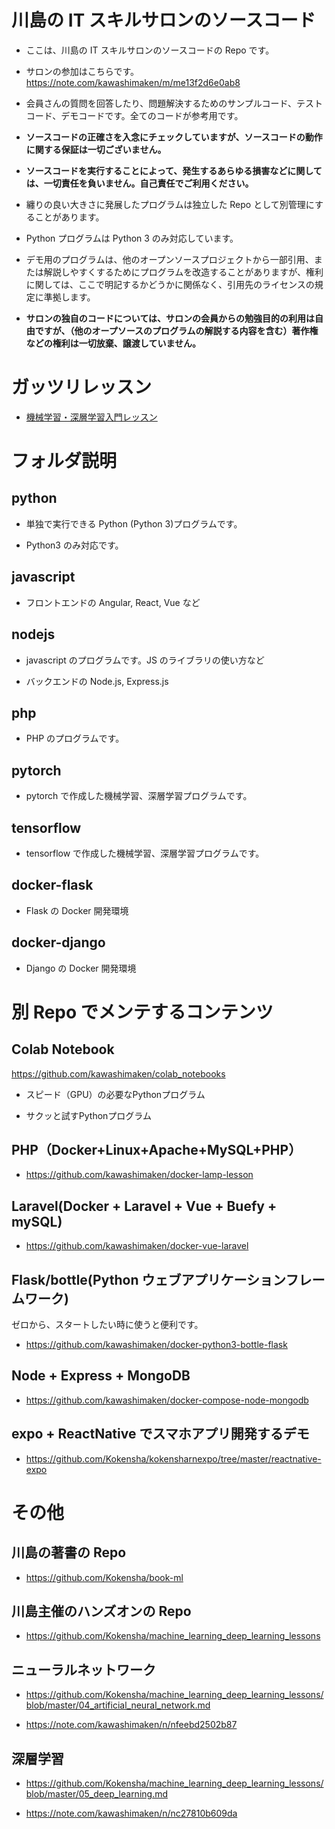 # 川島の IT スキルサロンのソースコード

- ここは、川島の IT スキルサロンのソースコードの Repo です。

- サロンの参加はこちらです。https://note.com/kawashimaken/m/me13f2d6e0ab8

- 会員さんの質問を回答したり、問題解決するためのサンプルコード、テストコード、デモコードです。全てのコードが参考用です。

- **ソースコードの正確さを入念にチェックしていますが、ソースコードの動作に関する保証は一切ございません。**

- **ソースコードを実行することによって、発生するあらゆる損害などに関しては、一切責任を負いません。自己責任でご利用ください。**

- 纏りの良い大きさに発展したプログラムは独立した Repo として別管理にすることがあります。

- Python プログラムは Python 3 のみ対応しています。

- デモ用のプログラムは、他のオープンソースプロジェクトから一部引用、または解説しやすくするためにプログラムを改造することがありますが、権利に関しては、ここで明記するかどうかに関係なく、引用先のライセンスの規定に準拠します。

- **サロンの独自のコードについては、サロンの会員からの勉強目的の利用は自由ですが、（他のオープソースのプログラムの解説する内容を含む）著作権などの権利は一切放棄、譲渡していません。**


# ガッツリレッスン

* [機械学習・深層学習入門レッスン](ai_lesson.md)

# フォルダ説明

## python

- 単独で実行できる Python (Python 3)プログラムです。

- Python3 のみ対応です。

## javascript

- フロントエンドの Angular, React, Vue など

## nodejs

- javascript のプログラムです。JS のライブラリの使い方など

- バックエンドの Node.js, Express.js

## php

- PHP のプログラムです。

## pytorch

- pytorch で作成した機械学習、深層学習プログラムです。

## tensorflow

- tensorflow で作成した機械学習、深層学習プログラムです。

## docker-flask

- Flask の Docker 開発環境

## docker-django

- Django の Docker 開発環境

# 別 Repo でメンテするコンテンツ

## Colab Notebook

https://github.com/kawashimaken/colab_notebooks

* スピード（GPU）の必要なPythonプログラム

* サクッと試すPythonプログラム

## PHP（Docker+Linux+Apache+MySQL+PHP）

- https://github.com/kawashimaken/docker-lamp-lesson

## Laravel(Docker + Laravel + Vue + Buefy + mySQL)

- https://github.com/kawashimaken/docker-vue-laravel 

## Flask/bottle(Python ウェブアプリケーションフレームワーク)

ゼロから、スタートしたい時に使うと便利です。

- https://github.com/kawashimaken/docker-python3-bottle-flask

## Node + Express + MongoDB

- https://github.com/kawashimaken/docker-compose-node-mongodb

## expo + ReactNative でスマホアプリ開発するデモ

- https://github.com/Kokensha/kokensharnexpo/tree/master/reactnative-expo

# その他

## 川島の著書の Repo

- https://github.com/Kokensha/book-ml

## 川島主催のハンズオンの Repo

- https://github.com/Kokensha/machine_learning_deep_learning_lessons

## ニューラルネットワーク

- https://github.com/Kokensha/machine_learning_deep_learning_lessons/blob/master/04_artificial_neural_network.md

- https://note.com/kawashimaken/n/nfeebd2502b87

## 深層学習

- https://github.com/Kokensha/machine_learning_deep_learning_lessons/blob/master/05_deep_learning.md

- https://note.com/kawashimaken/n/nc27810b609da
